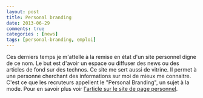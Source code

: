 ```yaml
---
layout: post
title: Personal branding
date: 2013-06-29
comments: true
categories : [news]
tags: [personal-branding, emploi]
---
```


Ces derniers temps je m'attelle à la remise en état d'un site personnel digne de ce nom. Le but est d'avoir un espace ou diffuser des news ou des articles de fond sur des technos. Ce site me sert aussi de vitrine. Il permet à une personne cherchant des informations sur moi de mieux me connaitre. C'est ce que les recruteurs appellent le "Personal Branding", un sujet à la mode.
Pour en savoir plus voir [l'article sur le site de page personnel](https://web.archive.org/web/20130510204917/http://la-page-de-l-emploi.pagepersonnel.fr/conseils-carriere/recrutement-reseaux-sociaux-oui-avec-un-bon-personal-branding).